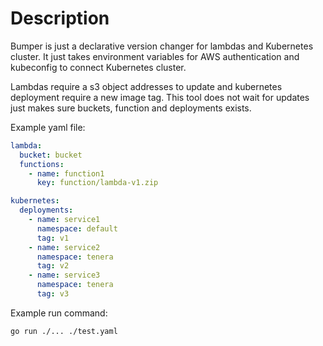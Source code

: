 # Description
Bumper is just a declarative version changer for lambdas and Kubernetes cluster. It just takes environment variables
for AWS authentication and kubeconfig to connect Kubernetes cluster.

Lambdas require a s3 object addresses to update and kubernetes deployment require a new image tag. This tool does not
wait for updates just makes sure buckets, function and deployments exists.

Example yaml file:

```yaml
lambda:
  bucket: bucket
  functions:
    - name: function1
      key: function/lambda-v1.zip

kubernetes:
  deployments:
    - name: service1
      namespace: default
      tag: v1
    - name: service2
      namespace: tenera
      tag: v2
    - name: service3
      namespace: tenera
      tag: v3
```

Example run command: 
```shell
go run ./... ./test.yaml
```